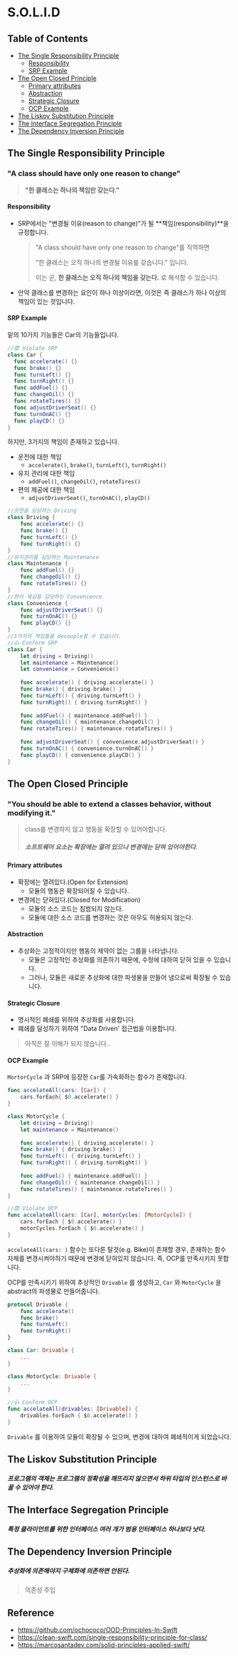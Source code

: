 # S.O.L.I.D

## Table of Contents

- [The Single Responsibility Principle](#The-Single-Responsibility-Principle)
  - [Responsibility](#Responsibility)
  - [SRP Example](#SRP-Example)
- [The Open Closed Principle](#The-Open-Closed-Principle)
  - [Primary attributes](#Primary-attributes)
  - [Abstraction](#Abstraction)
  - [Strategic Closure](#Strategic-Closure)
  - [OCP Example](#OCP-Example)
- [The Liskov Substitution Principle](#The-Liskov-Substitution-Principle)
- [The Interface Segregation Principle](#The-Interface-Segregation-Principle)
- [The Dependency Inversion Principle](#The-Dependency-Inversion-Principle)

## The Single Responsibility Principle

### "A class should have only one reason to change"

> **"한 클래스는 하나의 책임만 갖는다."**

#### Responsibility

- SRP에서는 "변경될 이유(reason to change)"가 될 **책임(responsibility)**을 규정합니다.

  > "A class should have only one reason to change"를 직역하면
  >
  > "한 클래스는 오직 하나의 변경될 이유를 갖습니다." 입니다.
  >
  > 이는 곧, **한 클래스는 오직 하나의 책임을 갖는다.** 로 해석할 수 있습니다.

- 만약 클래스를 변경하는 요인이 하나 이상이라면, 이것은 즉 클래스가 하나 이상의 책임이 있는 것입니다.

#### SRP Example

밑의 10가지 기능들은 Car의 기능들입니다.

```swift
//😨 Violate SRP
class Car {
  func accelerate() {}
  func brake() {}
  func turnLeft() {}
  func turnRight() {}
  func addFuel() {}
  func changeOil() {}
  func rotateTires() {}
  func adjustDriverSeat() {}
  func turnOnAC() {}
  func playCD() {}
}
```

하지만, 3가지의 책임이 존재하고 있습니다. 

- 운전에 대한 책임
  - `accelerate()`, `brake()`, `turnLeft()`, `turnRight()`
- 유지 관리에 대한 책임
  - `addFuel()`, `changeOil()`, `rotateTires()`
- 편의 제공에 대한 책임
  - `adjustDriverSeat()`, `turnOnAC()`, `playCD()`

```swift
//운전을 담당하는 Driving
class Driving {
    func accelerate() {}
    func brake() {}
    func turnLeft() {}
    func turnRight() {}
}
//유지관리를 담당하는 Maintenance
class Maintenance {
    func addFuel() {}
    func changeOil() {}
    func rotateTires() {}
}
//편의 제공을 담당하는 Convenience
class Convenience {
    func adjustDriverSeat() {}
    func turnOnAC() {}
    func playCD() {}
}
//3가지의 책임들을 decouple할 수 있습니다.
//👍 Conform SRP
class Car {
    let driving = Driving()
    let maintenance = Maintenance()
    let convenience = Convenience()
    
    func accelerate() { driving.accelerate() }
    func brake() { driving.brake() }
    func turnLeft() { driving.turnLeft() }
    func turnRight() { driving.turnRight() }
    
    func addFuel() { maintenance.addFuel() }
    func changeOil() { maintenance.changeOil() }
    func rotateTires() { maintenance.rotateTires() }
    
    func adjustDriverSeat() { convenience.adjustDriverSeat() }
    func turnOnAC() { convenience.turnOnAC() }
    func playCD() { convenience.playCD() }
}
```

## The Open Closed Principle

### "You should be able to extend a classes behavior, without modifying it."

> class를 변경하지 않고 행동을 확장할 수 있어야합니다.
>
> ##### 소프트웨어 요소는 확장에는 열려 있으나 변경에는 닫혀 있어야한다.

#### Primary attributes

- 확장에는 열려있다.(Open for Extension)
  - 모듈의 행동은 확장되어질 수 있습니다.
- 변경에는 닫혀있다.(Closed for Modification)
  - 모듈의 소스 코드는 침범되지 않는다.
  - 모듈에 대한 소스 코드를 변경하는 것은 아무도 허용되지 않는다.

#### Abstraction

- 추상화는 고정적이지만 행동의 제약이 없는 그룹을 나타냅니다.
  - 모듈은 고정적인 추상화를 의존하기 때문에, 수정에 대하여 닫혀 있을 수 있습니다.
  - 그러나, 모듈은 새로운 추상화에 대한 파생물을 만들어 냄으로써 확장될 수 있습니다.

#### Strategic Closure

- 명시적인 폐쇄를 위하여 추상화를 사용합니다.
- 폐쇄를 달성하기 위하여 "Data Driven' 접근법을 이용합니다.

> 아직은 잘 이해가 되지 않습니다..

#### OCP Example

 `MortorCycle` 과 SRP에 등장한 `Car`를 가속화하는 함수가 존재합니다.

```swift
func accelateAll(cars: [Car]) {
    cars.forEach{ $0.accelerate() }
}

class MotorCycle {
    let driving = Driving()
    let maintenance = Maintenance()
    
    func accelerate() { driving.accelerate() }
    func brake() { driving.brake() }
    func turnLeft() { driving.turnLeft() }
    func turnRight() { driving.turnRight() }
    
    func addFuel() { maintenance.addFuel() }
    func changeOil() { maintenance.changeOil() }
    func rotateTires() { maintenance.rotateTires() }
}

//😨 Violate OCP
func accelateAll(cars: [Car], motorCycles: [MotorCycle]) {
    cars.forEach { $0.accelerate() }
    motorCycles.forEach { $0.accelerate() }
}
```

`accelateAll(cars: )` 함수는 또다른 탈것(e.g. Bike)이 존재할 경우, 존재하는 함수 자체를 변경시켜야하기 때문에 변경에 닫혀있지 않습니다. 즉, OCP를 만족시키지 못합니다.

OCP를 만족시키기 위하여 추상적인 `Drivable` 를 생성하고, `Car` 와 `MotorCycle` 을 abstract의 파생물로 만들어줍니다.

``` swift
protocol Drivable {
    func accelerate()
    func brake()
    func turnLeft()
    func turnRight()
}

class Car: Drivable {
    ...
}

class MotorCycle: Drivable {
    ...
}

//👍 Conform OCP
func accelateAll(drivables: [Drivable]) {
    drivables.forEach { $0.accelerate() }
}
```

`Drivable` 를 이용하여 모듈이 확장될 수 있으며, 변경에 대하여 폐쇄적이게 되었습니다.

## The Liskov Substitution Principle

##### 프로그램의 객체는 프로그램의 정확성을 깨뜨리지 않으면서 하위 타입의 인스턴스로 바꿀 수 있어야 한다.

## The Interface Segregation Principle

##### 특정 클라이언트를 위한 인터페이스 여러 개가 범용 인터페이스 하나보다 낫다.

## The Dependency Inversion Principle

##### 추상화에 의존해야지 구체화에 의존하면 안된다.

> 의존성 주입

## Reference

- https://github.com/ochococo/OOD-Principles-In-Swift
- https://clean-swift.com/single-responsibility-principle-for-class/
- https://marcosantadev.com/solid-principles-applied-swift/